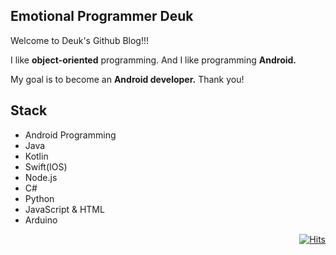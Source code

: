 ## Emotional Programmer Deuk
Welcome to Deuk's Github Blog!!!
<p>I like <b>object-oriented</b> programming. And I like programming <b>Android.</b></p>
<p>My goal is to become an <b>Android developer.</b> Thank you!</p>

## Stack
- Android Programming
- Java
- Kotlin
- Swift(IOS)
- Node.js
- C#
- Python
- JavaScript & HTML
- Arduino

<div align=right>
	
  [![Hits](https://hits.seeyoufarm.com/api/count/incr/badge.svg?url=https%3A%2F%2Fgithub.com%2FDeuk-Hoi%2Fhit-counter)](https://hits.seeyoufarm.com) 
	
  </div>
<!--[![Anurag's github stats](https://github-readme-stats.vercel.app/api?username=Deuk-Hoi)](https://github.com/anuraghazra/github-readme-stats) -->

<!--
**Deuk-Hoi/Deuk-Hoi** is a ✨ _special_ ✨ repository because its `README.md` (this file) appears on your GitHub profile.

Here are some ideas to get you started:

- 🔭 I’m currently working on ...
- 🌱 I’m currently learning ...
- 👯 I’m looking to collaborate on ...
- 🤔 I’m looking for help with ...
- 💬 Ask me about ...
- 📫 How to reach me: ...
- 😄 Pronouns: ...
- ⚡ Fun fact: ...
-->
